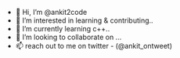 - 👋 Hi, I’m @ankit2code
- 👀 I’m interested in learning & contributing..
- 🌱 I’m currently learning  c++..
- 💞️ I’m looking to collaborate on ...
- 📫 reach out to me on twitter - (@ankit_ontweet)

<!---
ankit2code/ankit2code is a ✨ special ✨ repository because its `README.md` (this file) appears on your GitHub profile.
You can click the Preview link to take a look at your changes.
--->
